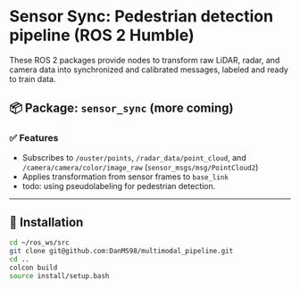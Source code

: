 # Sensor Sync: Pedestrian detection pipeline (ROS 2 Humble)

These ROS 2 packages provide nodes to transform raw LiDAR, radar, and camera data into synchronized and calibrated messages, labeled and ready to train data.

## 📦 Package: `sensor_sync` (more coming)

### ✅ Features

- Subscribes to `/ouster/points`, `/radar_data/point_cloud`, and `/camera/camera/color/image_raw` (`sensor_msgs/msg/PointCloud2`)
- Applies transformation from sensor frames to `base_link`
- todo: using pseudolabeling for pedestrian detection.

---

## 🔧 Installation

```bash
cd ~/ros_ws/src
git clone git@github.com:DanMS98/multimodal_pipeline.git
cd ..
colcon build
source install/setup.bash
